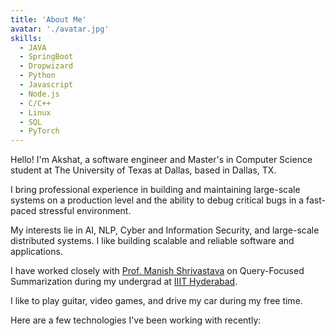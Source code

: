 ```yaml
---
title: 'About Me'
avatar: './avatar.jpg'
skills:
  - JAVA
  - SpringBoot
  - Dropwizard
  - Python
  - Javascript
  - Node.js
  - C/C++
  - Linux
  - SQL
  - PyTorch
---
```


Hello! I'm Akshat, a software engineer and Master's in Computer Science student at The University of Texas at Dallas, based in Dallas, TX.

I bring professional experience in building and maintaining large-scale systems on a production level and the ability to debug critical bugs in a fast-paced stressful environment.

My interests lie in AI, NLP, Cyber and Information Security, and large-scale distributed systems. I like building scalable and reliable software and applications.

I have worked closely with [Prof. Manish Shrivastava](https://scholar.google.co.in/citations?user=sIvMnGQAAAAJ&hl=en) on Query-Focused Summarization during my undergrad at [IIIT Hyderabad](https://www.iiit.ac.in/).

I like to play guitar, video games, and drive my car during my free time.

Here are a few technologies I've been working with recently:
